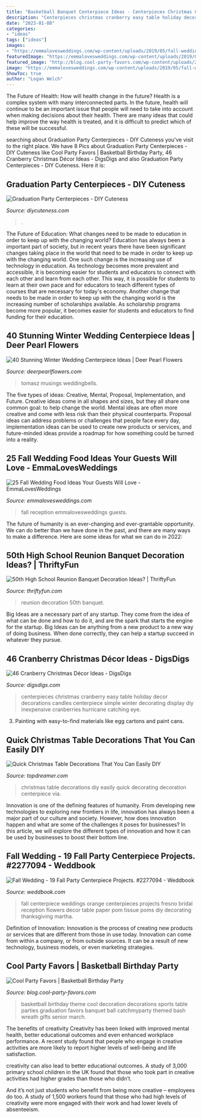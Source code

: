 ```yaml
---
title: "Basketball Banquet Centerpiece Ideas - Centerpieces Christmas Cranberry Easy Table Holiday Decor Decorations Candles Centerpiece Simple Winter Decorating Display Diy Inexpensive Cranberries Hurricane Catching Eye"
description: "Centerpieces christmas cranberry easy table holiday decor decorations candles centerpiece simple winter decorating display diy inexpensive cranberries hurricane catching eye"
date: "2023-01-08"
categories:
- "ideas"
tags: ["ideas"]
images:
- "https://emmalovesweddings.com/wp-content/uploads/2019/05/fall-wedding-reception-food-ideas.jpg"
featuredImage: "https://emmalovesweddings.com/wp-content/uploads/2019/05/fall-wedding-reception-food-ideas.jpg"
featured_image: "http://blog.cool-party-favors.com/wp-content/uploads/2012/09/Basketball-Theme-Party-Decoration1.jpg"
image: "https://emmalovesweddings.com/wp-content/uploads/2019/05/fall-wedding-reception-food-ideas.jpg"
ShowToc: true
author: "Logan Welch"
---
```



The Future of Health: How will health change in the future?
Health is a complex system with many interconnected parts. In the future, health will continue to be an important issue that people will need to take into account when making decisions about their health. There are many ideas that could help improve the way health is treated, and it is difficult to predict which of these will be successful.

	

		
searching about Graduation Party Centerpieces - DIY Cuteness you've visit to the right place. We have 8 Pics about Graduation Party Centerpieces - DIY Cuteness like Cool Party Favors | Basketball Birthday Party, 46 Cranberry Christmas Décor Ideas - DigsDigs and also Graduation Party Centerpieces - DIY Cuteness. Here it is:
		
    
## Graduation Party Centerpieces - DIY Cuteness

<img loading=lazy src="https://diycuteness.com/wp-content/uploads/2020/05/Graduation-Centerpieces-idea.jpg" onerror="this.onerror=null;this.src='https://tse3.mm.bing.net/th?id=OIP.eXRgrVVyOFJXhG90ThI7aAHaJ4&amp;pid=15.1';" alt="Graduation Party Centerpieces - DIY Cuteness">

_Source: diycuteness.com_

>. 

	

The Future of Education: What changes need to be made to education in order to keep up with the changing world?
Education has always been a important part of society, but in recent years there have been significant changes taking place in the world that need to be made in order to keep up with the changing world. One such change is the increasing use of technology in education. As technology becomes more prevalent and accessible, it is becoming easier for students and educators to connect with each other and learn from each other. This way, it is possible for students to learn at their own pace and for educators to teach different types of courses that are necessary for today's economy. Another change that needs to be made in order to keep up with the changing world is the increasing number of scholarships available. As scholarship programs become more popular, it becomes easier for students and educators to find funding for their education.

    
## 40 Stunning Winter Wedding Centerpiece Ideas | Deer Pearl Flowers

<img loading=lazy src="https://www.deerpearlflowers.com/wp-content/uploads/2015/08/rustic-baby-breath-winter-wedding-centerpiece.jpg" onerror="this.onerror=null;this.src='https://tse4.mm.bing.net/th?id=OIP.2QES7k794Q3Y6DyLVhn4kwHaLH&amp;pid=15.1';" alt="40 Stunning Winter Wedding Centerpiece Ideas | Deer Pearl Flowers">

_Source: deerpearlflowers.com_

>tomasz musings weddingbells. 

	

The five types of ideas: Creative, Mental, Proposal, Implementation, and Future.
Creative ideas come in all shapes and sizes, but they all share one common goal: to help change the world. Mental ideas are often more creative and come with less risk than their physical counterparts. Proposal ideas can address problems or challenges that people face every day, implementation ideas can be used to create new products or services, and future-minded ideas provide a roadmap for how something could be turned into a reality.

    
## 25 Fall Wedding Food Ideas Your Guests Will Love - EmmaLovesWeddings

<img loading=lazy src="https://emmalovesweddings.com/wp-content/uploads/2019/05/fall-wedding-reception-food-ideas.jpg" onerror="this.onerror=null;this.src='https://tse4.mm.bing.net/th?id=OIP.kpnzgLVRmdmFgD_BqjZNPQHaKS&amp;pid=15.1';" alt="25 Fall Wedding Food Ideas Your Guests Will Love - EmmaLovesWeddings">

_Source: emmalovesweddings.com_

>fall reception emmalovesweddings guests. 

	

The future of humanity is an ever-changing and ever-grantable opportunity. We can do better than we have done in the past, and there are many ways to make a difference. Here are some ideas for what we can do in 2022: 

    
## 50th High School Reunion Banquet Decoration Ideas? | ThriftyFun

<img loading=lazy src="https://img.thrfun.com/img/146/119/school_reunion_x8.jpg" onerror="this.onerror=null;this.src='https://tse3.mm.bing.net/th?id=OIP.necSbdoHAjojIcGrAAVsmgHaE7&amp;pid=15.1';" alt="50th High School Reunion Banquet Decoration Ideas? | ThriftyFun">

_Source: thriftyfun.com_

>reunion decoration 50th banquet. 

	

Big Ideas are a necessary part of any startup. They come from the idea of what can be done and how to do it, and are the spark that starts the engine for the startup. Big Ideas can be anything from a new product to a new way of doing business. When done correctly, they can help a startup succeed in whatever they pursue.

    
## 46 Cranberry Christmas Décor Ideas - DigsDigs

<img loading=lazy src="http://www.digsdigs.com/photos/cranberry-christmas-decor-ideas-29.jpg" onerror="this.onerror=null;this.src='https://tse1.mm.bing.net/th?id=OIP.VcFsmvPoDv_3-vgqabT8FwHaLH&amp;pid=15.1';" alt="46 Cranberry Christmas Décor Ideas - DigsDigs">

_Source: digsdigs.com_

>centerpieces christmas cranberry easy table holiday decor decorations candles centerpiece simple winter decorating display diy inexpensive cranberries hurricane catching eye. 

	

3. Painting with easy-to-find materials like egg cartons and paint cans.

    
## Quick Christmas Table Decorations That You Can Easily DIY

<img loading=lazy src="https://topdreamer.com/wp-content/uploads/2015/11/christmas-decoration-foxy-christmas-table-decoration-ideas-fruit-and-white-wall-also-decorating-wall-ideas-decorating-picture-christmas-table-centerpiece-design-ideas-597x1024.jpg" onerror="this.onerror=null;this.src='https://tse2.mm.bing.net/th?id=OIP.kZgoK9LF50gkI1bcl2PDtAHaMt&amp;pid=15.1';" alt="Quick Christmas Table Decorations That You Can Easily DIY">

_Source: topdreamer.com_

>christmas table decorations diy easily quick decorating decoration centerpiece via. 

	

Innovation is one of the defining features of humanity. From developing new technologies to exploring new frontiers in life, innovation has always been a major part of our culture and society. However, how does innovation happen and what are some of the challenges it poses for businesses? In this article, we will explore the different types of innovation and how it can be used by businesses to boost their bottom line.

    
## Fall Wedding - 19 Fall Party Centerpiece Projects. #2277094 - Weddbook

<img loading=lazy src="http://s3.weddbook.com/t1/2/2/7/2277094/19-fall-party-centerpiece-projects.jpg" onerror="this.onerror=null;this.src='https://tse4.mm.bing.net/th?id=OIP.ccExsCvBdIgt5PzujpA8uwHaJ8&amp;pid=15.1';" alt="Fall Wedding - 19 Fall Party Centerpiece Projects. #2277094 - Weddbook">

_Source: weddbook.com_

>fall centerpiece weddings orange centerpieces projects fresno bridal reception flowers decor table paper pom tissue poms diy decorating thanksgiving martha. 

	

Definition of Innovation:
Innovation is the process of creating new products or services that are different from those in use today. Innovation can come from within a company, or from outside sources. It can be a result of new technology, business models, or even marketing strategies.

    
## Cool Party Favors | Basketball Birthday Party

<img loading=lazy src="http://blog.cool-party-favors.com/wp-content/uploads/2012/09/Basketball-Theme-Party-Decoration1.jpg" onerror="this.onerror=null;this.src='https://tse1.mm.bing.net/th?id=OIP.NMky5cD5VrgQckxdReMdyQHaLG&amp;pid=15.1';" alt="Cool Party Favors | Basketball Birthday Party">

_Source: blog.cool-party-favors.com_

>basketball birthday theme cool decoration decorations sports table parties graduation favors banquet ball catchmyparty themed bash wreath gifts senior march. 

	

The benefits of creativity
Creativity has been linked with improved mental health, better educational outcomes and even enhanced workplace performance.
A recent study found that people who engage in creative activities are more likely to report higher levels of well-being and life satisfaction.

 creativity can also lead to better educational outcomes. A study of 3,000 primary school children in the UK found that those who took part in creative activities had higher grades than those who didn’t.

And it’s not just students who benefit from being more creative – employees do too. A study of 1,500 workers found that those who had high levels of creativity were more engaged with their work and had lower levels of absenteeism.

